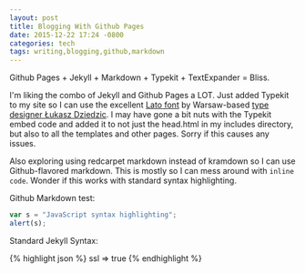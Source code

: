 ```yaml
---
layout: post
title: Blogging With Github Pages
date: 2015-12-22 17:24 -0800
categories: tech
tags: writing,blogging,github,markdown
---
```


Github Pages + Jekyll + Markdown + Typekit + TextExpander = Bliss. 

I'm liking the combo of Jekyll and Github Pages a LOT. Just added Typekit to my site so I can use the excellent [Lato font](http://www.latofonts.com/lato-free-fonts/) by Warsaw-based [type designer Łukasz Dziedzic](https://plus.google.com/106163021290874968147/posts). I may have gone a bit nuts with the Typekit embed code and added it to not just the head.html in my includes directory, but also to all the templates and other pages. Sorry if this causes any issues.

Also exploring using redcarpet markdown instead of kramdown so I can use Github-flavored markdown. This is mostly so I can mess around with `inline code`. Wonder if this works with standard syntax highlighting.

Github Markdown test:

```javascript
var s = "JavaScript syntax highlighting";
alert(s);
```
 
Standard Jekyll Syntax:

{% highlight json %}
 ssl => true
 {% endhighlight %}
 
 
